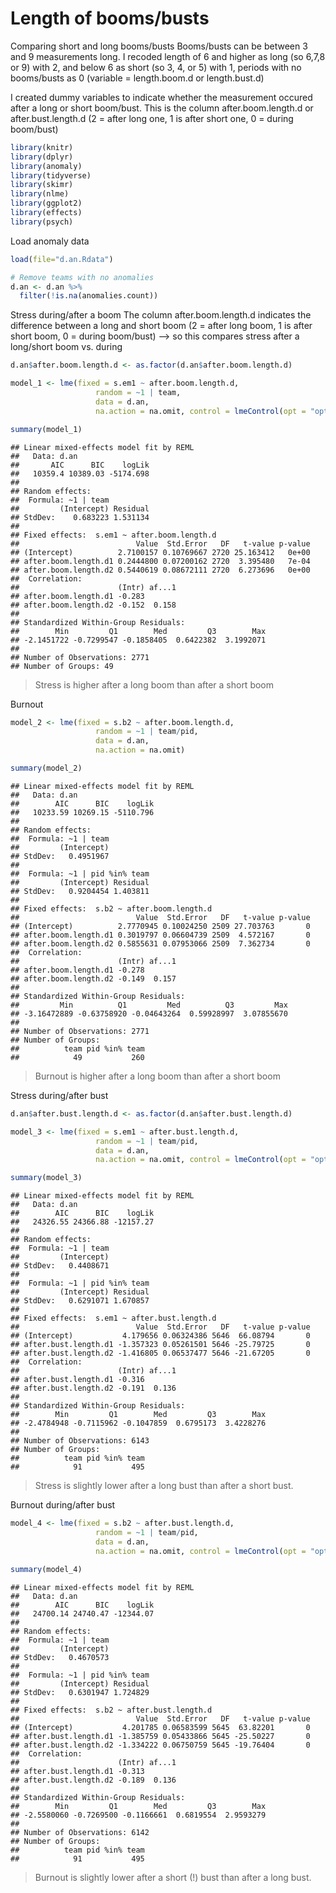 Length of booms/busts
================

Comparing short and long booms/busts Booms/busts can be between 3 and 9
measurements long. I recoded length of 6 and higher as long (so 6,7,8 or
9) with 2, and below 6 as short (so 3, 4, or 5) with 1, periods with no
booms/busts as 0 (variable = length.boom.d or length.bust.d)

I created dummy variables to indicate whether the measurement occured
after a long or short boom/bust. This is the column after.boom.length.d
or after.bust.length.d (2 = after long one, 1 is after short one, 0 =
during boom/bust)

``` r
library(knitr)
library(dplyr)
library(anomaly)
library(tidyverse)
library(skimr)
library(nlme)
library(ggplot2)
library(effects)
library(psych)
```

Load anomaly data

``` r
load(file="d.an.Rdata")

# Remove teams with no anomalies
d.an <- d.an %>%
  filter(!is.na(anomalies.count))
```

Stress during/after a boom The column after.boom.length.d indicates the
difference between a long and short boom (2 = after long boom, 1 is
after short boom, 0 = during boom/bust) –\> so this compares stress
after a long/short boom vs. during

``` r
d.an$after.boom.length.d <- as.factor(d.an$after.boom.length.d)

model_1 <- lme(fixed = s.em1 ~ after.boom.length.d,
                   random = ~1 | team, 
                   data = d.an, 
                   na.action = na.omit, control = lmeControl(opt = "optim"))

summary(model_1)
```

    ## Linear mixed-effects model fit by REML
    ##   Data: d.an 
    ##       AIC      BIC    logLik
    ##   10359.4 10389.03 -5174.698
    ## 
    ## Random effects:
    ##  Formula: ~1 | team
    ##         (Intercept) Residual
    ## StdDev:    0.683223 1.531134
    ## 
    ## Fixed effects:  s.em1 ~ after.boom.length.d 
    ##                          Value  Std.Error   DF   t-value p-value
    ## (Intercept)          2.7100157 0.10769667 2720 25.163412   0e+00
    ## after.boom.length.d1 0.2444800 0.07200162 2720  3.395480   7e-04
    ## after.boom.length.d2 0.5440619 0.08672111 2720  6.273696   0e+00
    ##  Correlation: 
    ##                      (Intr) af...1
    ## after.boom.length.d1 -0.283       
    ## after.boom.length.d2 -0.152  0.158
    ## 
    ## Standardized Within-Group Residuals:
    ##        Min         Q1        Med         Q3        Max 
    ## -2.1451722 -0.7299547 -0.1858405  0.6422382  3.1992071 
    ## 
    ## Number of Observations: 2771
    ## Number of Groups: 49

> Stress is higher after a long boom than after a short boom

Burnout

``` r
model_2 <- lme(fixed = s.b2 ~ after.boom.length.d,
                   random = ~1 | team/pid, 
                   data = d.an, 
                   na.action = na.omit)

summary(model_2)
```

    ## Linear mixed-effects model fit by REML
    ##   Data: d.an 
    ##        AIC      BIC    logLik
    ##   10233.59 10269.15 -5110.796
    ## 
    ## Random effects:
    ##  Formula: ~1 | team
    ##         (Intercept)
    ## StdDev:   0.4951967
    ## 
    ##  Formula: ~1 | pid %in% team
    ##         (Intercept) Residual
    ## StdDev:   0.9204454 1.403811
    ## 
    ## Fixed effects:  s.b2 ~ after.boom.length.d 
    ##                          Value  Std.Error   DF   t-value p-value
    ## (Intercept)          2.7770945 0.10024250 2509 27.703763       0
    ## after.boom.length.d1 0.3019797 0.06604739 2509  4.572167       0
    ## after.boom.length.d2 0.5855631 0.07953066 2509  7.362734       0
    ##  Correlation: 
    ##                      (Intr) af...1
    ## after.boom.length.d1 -0.278       
    ## after.boom.length.d2 -0.149  0.157
    ## 
    ## Standardized Within-Group Residuals:
    ##         Min          Q1         Med          Q3         Max 
    ## -3.16472889 -0.63758920 -0.04643264  0.59928997  3.07855670 
    ## 
    ## Number of Observations: 2771
    ## Number of Groups: 
    ##          team pid %in% team 
    ##            49           260

> Burnout is higher after a long boom than after a short boom

Stress during/after bust

``` r
d.an$after.bust.length.d <- as.factor(d.an$after.bust.length.d)

model_3 <- lme(fixed = s.em1 ~ after.bust.length.d,
                   random = ~1 | team/pid, 
                   data = d.an, 
                   na.action = na.omit, control = lmeControl(opt = "optim"))

summary(model_3)
```

    ## Linear mixed-effects model fit by REML
    ##   Data: d.an 
    ##        AIC      BIC    logLik
    ##   24326.55 24366.88 -12157.27
    ## 
    ## Random effects:
    ##  Formula: ~1 | team
    ##         (Intercept)
    ## StdDev:   0.4408671
    ## 
    ##  Formula: ~1 | pid %in% team
    ##         (Intercept) Residual
    ## StdDev:   0.6291071 1.670857
    ## 
    ## Fixed effects:  s.em1 ~ after.bust.length.d 
    ##                          Value  Std.Error   DF   t-value p-value
    ## (Intercept)           4.179656 0.06324386 5646  66.08794       0
    ## after.bust.length.d1 -1.357323 0.05261501 5646 -25.79725       0
    ## after.bust.length.d2 -1.416805 0.06537477 5646 -21.67205       0
    ##  Correlation: 
    ##                      (Intr) af...1
    ## after.bust.length.d1 -0.316       
    ## after.bust.length.d2 -0.191  0.136
    ## 
    ## Standardized Within-Group Residuals:
    ##        Min         Q1        Med         Q3        Max 
    ## -2.4784948 -0.7115962 -0.1047859  0.6795173  3.4228276 
    ## 
    ## Number of Observations: 6143
    ## Number of Groups: 
    ##          team pid %in% team 
    ##            91           495

> Stress is slightly lower after a long bust than after a short bust.

Burnout during/after bust

``` r
model_4 <- lme(fixed = s.b2 ~ after.bust.length.d,
                   random = ~1 | team/pid, 
                   data = d.an, 
                   na.action = na.omit, control = lmeControl(opt = "optim"))

summary(model_4)
```

    ## Linear mixed-effects model fit by REML
    ##   Data: d.an 
    ##        AIC      BIC    logLik
    ##   24700.14 24740.47 -12344.07
    ## 
    ## Random effects:
    ##  Formula: ~1 | team
    ##         (Intercept)
    ## StdDev:   0.4670573
    ## 
    ##  Formula: ~1 | pid %in% team
    ##         (Intercept) Residual
    ## StdDev:   0.6301947 1.724829
    ## 
    ## Fixed effects:  s.b2 ~ after.bust.length.d 
    ##                          Value  Std.Error   DF   t-value p-value
    ## (Intercept)           4.201785 0.06583599 5645  63.82201       0
    ## after.bust.length.d1 -1.385759 0.05433866 5645 -25.50227       0
    ## after.bust.length.d2 -1.334222 0.06750759 5645 -19.76404       0
    ##  Correlation: 
    ##                      (Intr) af...1
    ## after.bust.length.d1 -0.313       
    ## after.bust.length.d2 -0.189  0.136
    ## 
    ## Standardized Within-Group Residuals:
    ##        Min         Q1        Med         Q3        Max 
    ## -2.5580060 -0.7269500 -0.1166661  0.6819554  2.9593279 
    ## 
    ## Number of Observations: 6142
    ## Number of Groups: 
    ##          team pid %in% team 
    ##            91           495

> Burnout is slightly lower after a short (!) bust than after a long
> bust.
